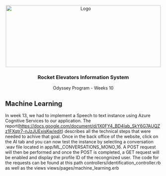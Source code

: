 <!-- PROJECT LOGO -->
<br />
<p align="center">
  <a href="https://rocketlift.ca/assets/_rocket/R2-3c6296bf2343b849b947f8ccfce0de61dd34ba7f9e2a23a53d0a743bc4604e3c.png">
    <img src="https://rocketlift.ca/assets/_rocket/R2-3c6296bf2343b849b947f8ccfce0de61dd34ba7f9e2a23a53d0a743bc4604e3c.png" alt="Logo" width="500" height="200">
  </a>

  <h3 align="center">Rocket Elevators Information System
</h3>
  
  <p align="center">
    Odyssey Program - Weeks 10
  </p>
</p>


## Machine Learning
In week 13, we had to implement a Speech to text instance using Azure Cognitive Services to our application.
The report(https://docs.google.com/document/d/1X0FY4_BD4Iab_SkY6G7AUQZz1FXqtr7-nJzJUExisKw/edit) describes all the technical steps that were needed to achive that goal.  Once in the back office of the website, click on the AI tab and you can now test the instance by selecting a conversation .wav file located in app/ML_CONVERSATIONS_MONO_16.  A POST request will then be performed and once the POST is completed, a GET request will be enabled and display the profile ID of the recongnized user.  The code for the requests can be found at this path controllers/identification_controller.rb as well as the views views/pages/machine_learning.erb




